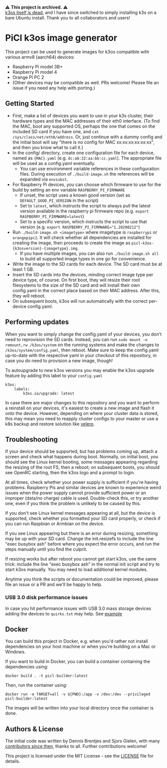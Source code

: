 :warning: **This project is archived.** :warning:<br/>
[k3os itself is dead](https://github.com/rancher/k3os/issues/846), and I have since switched to simply installing k3s on a bare Ubuntu install. Thank you to all collaborators and users!

# PiCl k3os image generator

This project can be used to generate images for k3os compatible with various armv8 (aarch64) devices:

- Raspberry Pi model 3B+
- Raspberry Pi model 4
- Orange Pi PC 2
- (Other devices may be compatible as well. PRs welcome! Please file an issue if you need any help with porting.)

## Getting Started

- First, make a list of devices you want to use in your k3s cluster, their hardware types and the MAC addresses of their eth0 interface. (To find the MAC, boot any supported OS, perhaps the one that comes on the included SD card if you have one, and `cat /sys/class/net/eth0/address`. Or, just continue with a dummy config and the initial boot will say "there is no config for MAC xx:xx:xx:xx:xx:xx", and then you know what to call it.)
- In the config/ directory, create one configuration file for each device, named as `{MAC}.yaml` (e.g. `dc:a6:32:aa:bb:cc.yaml`). The appropriate file will be used as a config.yaml eventually.
    - You can use environment variable references in these configuration files. During execution of `./build-image.sh` the references will be expanded via `envsubst`.
- For Raspberry Pi devices, you can choose which firmware to use for the build by setting an env variable `RASPBERRY_PI_FIRMWARE`
    - If unset, the script uses a known good version (set as `DEFAULT_GOOD_PI_VERSION` in the script)
    - Set to `latest`, which instructs the script to always pull the latest version available in the raspberry pi firmware repo (e.g. `export RASPBERRY_PI_FIRMWARE=latest`)
    - Set to a specific version, which instructs the script to use that version (e.g. `export RASPBERRY_PI_FIRMWARE="1.20200212"`)
- Run `./build-image.sh <imagetype>` where imagetype is `raspberrypi` or `orangepipc2`. It will check whether all dependencies are installed for creating the image, then proceeds to create the image as `picl-k3os-{k3osversion}-{imagetype}.img`.
  - If you have multiple images, you can also run `./build-image.sh all` to build all supported image types in one go for convenience.
- Write the image to the SD cards for each device. The SD card must be at least 1 GB.
- Insert the SD cards into the devices, minding correct image type per device type, of course. On first boot, they will resize their root filesystems to the size of the SD card and will install their own config.yaml in the correct place based on their MAC address. After this, they will reboot.
- On subsequent boots, k3os will run automatically with the correct per-device config.yaml.

## Performing updates

When you want to simply change the config.yaml of your devices, you don't need to reprovision the SD cards. Instead, you can
run `sudo mount -o remount,rw /k3os/system` on the running systems and make the changes to `/k3os/system/config.yaml`, then
reboot. Make sure to keep the config.yaml up-to-date with the respective yaml in your checkout of this repository, in case
you do need to provision a new image, though!

To autoupgrade to new k3os versions you may enable the k3os upgrade feature by adding this label to your `config.yaml`
```
k3os:
    labels:
        k3os.io/upgrade: latest

```

In case there are major changes to this repository and you want to perform a reinstall on your devices, it's
easiest to create a new image and flash it onto the device. However, depending on where your cluster data is stored, this may
mean you need to reapply cluster configs to your master or use a k8s backup and restore solution like [velero](https://velero.io/).

## Troubleshooting

If your device should be supported, but has problems coming up, attach a screen and check what happens during boot. Normally,
on initial boot, you should see the Linux kernel booting, some messages appearing regarding the resizing of the root FS, then
a reboot; on subsequent boots, you should see OpenRC starting, then the k3os logo and a prompt to login.

At all times, check whether your power supply is sufficient if you're having problems. Raspberry Pis and similar devices are
known to experience weird issues when the power supply cannot provide sufficient power or an improper (data/no charge) cable
is used. Double-check this, or try another one, even if you think the problem is unlikely to be caused by this.

If you don't see Linux kernel messages appearing at all, but the device is supported, check whether you formatted your SD card properly, or check if you can run Raspbian or Armbian on the device.

If you see Linux appearing but there is an error during resizing, something may be up with your SD card. Change the
init.resizefs to include the line "exec busybox ash" before where you expect the error occurs, and run the steps manually
until you find the culprit.

If resizing works but after reboot you cannot get start k3os, use the same trick: include the line "exec busybox ash" in
the normal init script and try to start k3os manually. You may need to load additional kernel modules.

Anytime you think the scripts or documentation could be improved, please file an issue or a PR and we'll be happy to help.

### USB 3.0 disk performance issues

In case you hit performance issues with USB 3.0 mass storage devices adding the devices to `quirks.txt` may help.
See [example](https://www.raspberrypi.org/forums/viewtopic.php?t=245931)

## Docker

You can build this project in Docker, e.g. when you'd rather not install dependencies on your host machine or when you're
building on a Mac or Windows.

If you want to build in Docker, you can build a container containing the dependencies using:

```
docker build . -t picl-builder:latest
```

Then, run the container using:

```
docker run -e TARGET=all -v ${PWD}:/app -v /dev:/dev --privileged picl-builder:latest
```

The images will be written into your local directory once the container is done.

## Authors & License

The initial code was written by Dennis Brentjes and Sjors Gielen, with many
[contributors since then](https://github.com/sgielen/picl-k3os-image-generator/graphs/contributors),
thanks to all. Further contributions welcome!

This project is licensed under the MIT License - see the [LICENSE](LICENSE) file for details.
